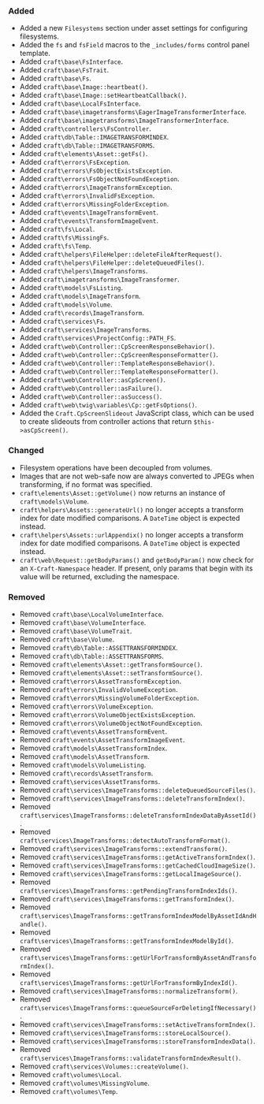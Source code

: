 ### Added
- Added a new `Filesystems` section under asset settings for configuring filesystems.
- Added the `fs` and `fsField` macros to the `_includes/forms` control panel template.
- Added `craft\base\FsInterface`.
- Added `craft\base\FsTrait`.
- Added `craft\base\Fs`.
- Added `craft\base\Image::heartbeat()`.
- Added `craft\base\Image::setHeartbeatCallback()`.
- Added `craft\base\LocalFsInterface`.
- Added `craft\base\imagetransforms\EagerImageTransformerInterface`.
- Added `craft\base\imagetransforms\ImageTransformerInterface`.
- Added `craft\controllers\FsController`.
- Added `craft\db\Table::IMAGETRANSFORMINDEX`.
- Added `craft\db\Table::IMAGETRANSFORMS`.
- Added `craft\elements\Asset::getFs()`.
- Added `craft\errors\FsException`.
- Added `craft\errors\FsObjectExistsException`.
- Added `craft\errors\FsObjectNotFoundException`.
- Added `craft\errors\ImageTransformException`.
- Added `craft\errors\InvalidFsException`.
- Added `craft\errors\MissingFolderException`.
- Added `craft\events\ImageTransformEvent`.
- Added `craft\events\TransformImageEvent`.
- Added `craft\fs\Local`.
- Added `craft\fs\MissingFs`.
- Added `craft\fs\Temp`.
- Added `craft\helpers\FileHelper::deleteFileAfterRequest()`.
- Added `craft\helpers\FileHelper::deleteQueuedFiles()`.
- Added `craft\helpers\ImageTransforms`.
- Added `craft\imagetransforms\ImageTransformer`.
- Added `craft\models\FsListing`.
- Added `craft\models\ImageTransform`.
- Added `craft\models\Volume`.
- Added `craft\records\ImageTransform`.
- Added `craft\services\Fs`.
- Added `craft\services\ImageTransforms`.
- Added `craft\services\ProjectConfig::PATH_FS`.
- Added `craft\web\Controller::CpScreenResponseBehavior()`.
- Added `craft\web\Controller::CpScreenResponseFormatter()`.
- Added `craft\web\Controller::TemplateResponseBehavior()`.
- Added `craft\web\Controller::TemplateResponseFormatter()`.
- Added `craft\web\Controller::asCpScreen()`.
- Added `craft\web\Controller::asFailure()`.
- Added `craft\web\Controller::asSuccess()`.
- Added `craft\web\twig\variables\Cp::getFsOptions()`.
- Added the `Craft.CpScreenSlideout` JavaScript class, which can be used to create slideouts from controller actions that return `$this->asCpScreen()`.

### Changed
- Filesystem operations have been decoupled from volumes.
- Images that are not web-safe now are always converted to JPEGs when transforming, if no format was specified.
- `craft\elements\Asset::getVolume()` now returns an instance of `craft\models\Volume`.
- `craft\helpers\Assets::generateUrl()` no longer accepts a transform index for date modified comparisons. A `DateTime` object is expected instead.
- `craft\helpers\Assets::urlAppendix()` no longer accepts a transform index for date modified comparisons. A `DateTime` object is expected instead.
- `craft\web\Request::getBodyParams()` and `getBodyParam()` now check for an `X-Craft-Namespace` header. If present, only params that begin with its value will be returned, excluding the namespace. 

### Removed
- Removed `craft\base\LocalVolumeInterface`.
- Removed `craft\base\VolumeInterface`.
- Removed `craft\base\VolumeTrait`.
- Removed `craft\base\Volume`.
- Removed `craft\db\Table::ASSETTRANSFORMINDEX`.
- Removed `craft\db\Table::ASSETTRANSFORMS`.
- Removed `craft\elements\Asset::getTransformSource()`.
- Removed `craft\elements\Asset::setTransformSource()`.
- Removed `craft\errors\AssetTransformException`.
- Removed `craft\errors\InvalidVolumeException`.
- Removed `craft\errors\MissingVolumeFolderException`.
- Removed `craft\errors\VolumeException`.
- Removed `craft\errors\VolumeObjectExistsException`.
- Removed `craft\errors\VolumeObjectNotFoundException`.
- Removed `craft\events\AssetTransformEvent`.
- Removed `craft\events\AssetTransformImageEvent`.
- Removed `craft\models\AssetTransformIndex`.
- Removed `craft\models\AssetTransform`.
- Removed `craft\models\VolumeListing`.
- Removed `craft\records\AssetTransform`.
- Removed `craft\services\AssetTransforms`.
- Removed `craft\services\ImageTransforms::deleteQueuedSourceFiles()`.
- Removed `craft\services\ImageTransforms::deleteTransformIndex()`.
- Removed `craft\services\ImageTransforms::deleteTransformIndexDataByAssetId()`.
- Removed `craft\services\ImageTransforms::detectAutoTransformFormat()`.
- Removed `craft\services\ImageTransforms::extendTransform()`.
- Removed `craft\services\ImageTransforms::getActiveTransformIndex()`.
- Removed `craft\services\ImageTransforms::getCachedCloudImageSize()`.
- Removed `craft\services\ImageTransforms::getLocalImageSource()`.
- Removed `craft\services\ImageTransforms::getPendingTransformIndexIds()`.
- Removed `craft\services\ImageTransforms::getTransformIndex()`.
- Removed `craft\services\ImageTransforms::getTransformIndexModelByAssetIdAndHandle()`.
- Removed `craft\services\ImageTransforms::getTransformIndexModelById()`.
- Removed `craft\services\ImageTransforms::getUrlForTransformByAssetAndTransformIndex()`.
- Removed `craft\services\ImageTransforms::getUrlForTransformByIndexId()`.
- Removed `craft\services\ImageTransforms::normalizeTransform()`.
- Removed `craft\services\ImageTransforms::queueSourceForDeletingIfNecessary()`.
- Removed `craft\services\ImageTransforms::setActiveTransformIndex()`.
- Removed `craft\services\ImageTransforms::storeLocalSource()`.
- Removed `craft\services\ImageTransforms::storeTransformIndexData()`.
- Removed `craft\services\ImageTransforms::validateTransformIndexResult()`.
- Removed `craft\services\Volumes::createVolume()`.
- Removed `craft\volumes\Local`.
- Removed `craft\volumes\MissingVolume`.
- Removed `craft\volumes\Temp`.

